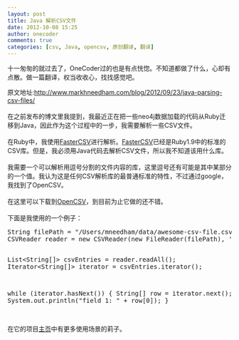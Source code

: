 ```yaml
---
layout: post
title: Java 解析CSV文件
date: 2012-10-08 15:25
author: onecoder
comments: true
categories: [csv, Java, opencsv, 原创翻译, 翻译]
---
```

<p>
	十一匆匆的就过去了，OneCoder过的也是有点恍惚。不知道都做了什么，心却有点散。做一篇翻译，权当收收心，找找感觉吧。</p>
<div>
	原文地址:<a href="http://www.markhneedham.com/blog/2012/09/23/java-parsing-csv-files/">http://www.markhneedham.com/blog/2012/09/23/java-parsing-csv-files/</a>&nbsp;&nbsp;</div>
<div>
	&nbsp;</div>
<div>
	在之前发布的博文里我提到，我最近正在把一些neo4j数据加载的代码从Ruby迁移到Java，因此作为这个过程中的一步，我需要解析一些CSV文件。</div>
<div>
	&nbsp;</div>
<div>
	在Ruby中，我使用<a href="http://fastercsv.rubyforge.org/">FasterCSV</a>进行解析。<a href="http://fastercsv.rubyforge.org/">FasterCSV</a>已经是Ruby1.9中的标准的CSV库。但是，我必须用Java代码去解析CSV文件，所以我不知道该用什么库。</div>
<div>
	&nbsp;</div>
<div>
	我需要一个可以解析用逗号分割的文件内容的库，这里逗号还有可能是其中某部分的一个值。我认为这是任何CSV解析库的最普通标准的特性，不过通过google，我找到了OpenCSV。</div>
<div>
	&nbsp;</div>
<div>
	在这里可以下载到<a href="http://downloads.sourceforge.net/project/opencsv/opencsv/2.3/opencsv-2.3-src-with-libs.tar.gz?r=&amp;ts=1348439616&amp;use_mirror=ignum">OpenCSV</a>，到目前为止它做的还不错。</div>
<div>
	&nbsp;</div>
<div>
	下面是我使用的一个例子：</div>
<div>
	<pre class="brush:java;first-line:1;pad-line-numbers:true;highlight:null;collapse:false;">
String filePath = &quot;/Users/mneedham/data/awesome-csv-file.csv&quot;;
CSVReader reader = new CSVReader(new FileReader(filePath), &#39;,&#39;);

List&lt;String[]&gt; csvEntries = reader.readAll();
Iterator&lt;String[]&gt; iterator = csvEntries.iterator();

while (iterator.hasNext()) {
    String[] row = iterator.next();
    System.out.println(&quot;field 1: &quot; + row[0]);
}
</pre>
</div>
<div>
	<div>
		&nbsp;</div>
	在它的项目<a href="http://opencsv.sourceforge.net/">主页</a>中有更多使用场景的莉子。</div>

